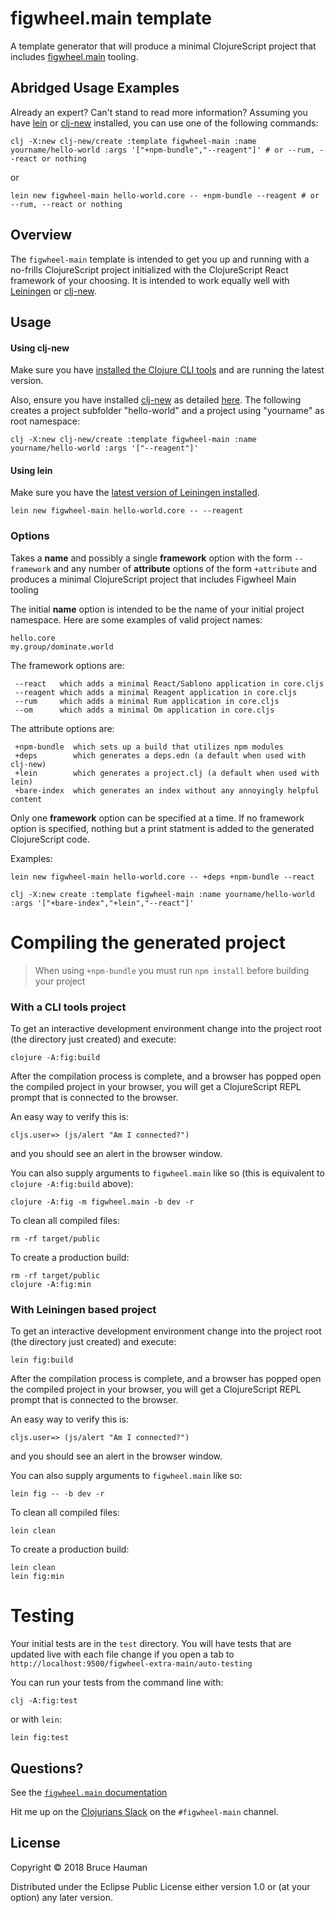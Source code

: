 # figwheel.main template

A template generator that will produce a minimal ClojureScript project
that includes
[figwheel.main](https://figwheel.org)
tooling.

## Abridged Usage Examples

Already an expert? Can't stand to read more information? Assuming you have [lein](https://github.com/technomancy/leiningen) or [clj-new](https://github.com/seancorfield/clj-new) installed, you can use one of the following commands:

```shell
clj -X:new clj-new/create :template figwheel-main :name yourname/hello-world :args '["+npm-bundle","--reagent"]' # or --rum, --react or nothing
```

or

```shell
lein new figwheel-main hello-world.core -- +npm-bundle --reagent # or --rum, --react or nothing
```

## Overview

The `figwheel-main` template is intended to get you up and running
with a no-frills ClojureScript project initialized with the
ClojureScript React framework of your choosing. It is intended to work
equally well with
[Leiningen](https://github.com/technomancy/leiningen) or
[clj-new](https://github.com/seancorfield/clj-new).

## Usage

#### Using clj-new

Make sure you have
[installed the Clojure CLI tools](https://clojure.org/guides/getting_started#_clojure_installer_and_cli_tools)
and are running the latest version.

Also, ensure you have installed [clj-new](https://github.com/seancorfield/clj-new) as detailed [here](https://github.com/seancorfield/clj-new#getting-started). The following creates a project subfolder "hello-world" and a project using "yourname" as root namespace:

	clj -X:new clj-new/create :template figwheel-main :name yourname/hello-world :args '["--reagent"]'

#### Using lein

Make sure you have the
[latest version of Leiningen installed](https://github.com/technomancy/leiningen#installation).

    lein new figwheel-main hello-world.core -- --reagent

### Options

Takes a **name** and possibly a single **framework** option with the
form `--framework` and any number of **attribute** options of the form
`+attribute` and produces a minimal ClojureScript project that
includes Figwheel Main tooling

The initial **name** option is intended to be the name of your initial
project namespace. Here are some examples of valid project names:

	hello.core
	my.group/dominate.world

The framework options are:

     --react   which adds a minimal React/Sablono application in core.cljs
     --reagent which adds a minimal Reagent application in core.cljs
     --rum     which adds a minimal Rum application in core.cljs
     --om      which adds a minimal Om application in core.cljs

The attribute options are:

     +npm-bundle  which sets up a build that utilizes npm modules
     +deps        which generates a deps.edn (a default when used with clj-new)
     +lein        which generates a project.clj (a default when used with lein)
     +bare-index  which generates an index without any annoyingly helpful content

Only one **framework** option can be specified at a time. If no
framework option is specified, nothing but a print statment is added
to the generated ClojureScript code.

Examples:

	lein new figwheel-main hello-world.core -- +deps +npm-bundle --react

    clj -X:new create :template figwheel-main :name yourname/hello-world :args '["+bare-index","+lein","--react"]'

# Compiling the generated project

> When using `+npm-bundle` you must run `npm install` before building your project

### With a CLI tools project

To get an interactive development environment change into the project
root (the directory just created) and execute:

    clojure -A:fig:build

After the compilation process is complete, and a browser has popped
open the compiled project in your browser, you will get a ClojureScript
REPL prompt that is connected to the browser.

An easy way to verify this is:

    cljs.user=> (js/alert "Am I connected?")

and you should see an alert in the browser window.

You can also supply arguments to `figwheel.main` like so (this is equivalent to `clojure -A:fig:build` above):

	clojure -A:fig -m figwheel.main -b dev -r

To clean all compiled files:

    rm -rf target/public

To create a production build:

	rm -rf target/public
    clojure -A:fig:min

### With Leiningen based project

To get an interactive development environment change into the project
root (the directory just created) and execute:

    lein fig:build

After the compilation process is complete, and a browser has popped
open the compiled project in your browser, you will get a ClojureScript
REPL prompt that is connected to the browser.

An easy way to verify this is:

    cljs.user=> (js/alert "Am I connected?")

and you should see an alert in the browser window.

You can also supply arguments to `figwheel.main` like so:

	lein fig -- -b dev -r

To clean all compiled files:

	lein clean

To create a production build:

	lein clean
    lein fig:min

# Testing

Your initial tests are in the `test` directory. You will have tests
that are updated live with each file change if you open a tab to
`http://localhost:9500/figwheel-extra-main/auto-testing`

You can run your tests from the command line with:

    clj -A:fig:test

or with `lein`:

    lein fig:test

## Questions?

See the [`figwheel.main` documentation](https://figwheel.org)

Hit me up on the [Clojurians Slack](http://clojurians.net/) on the `#figwheel-main` channel.

## License

Copyright © 2018 Bruce Hauman

Distributed under the Eclipse Public License either version 1.0 or (at
your option) any later version.
